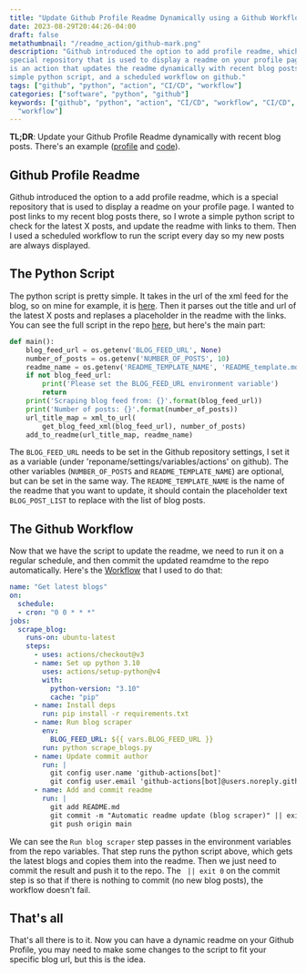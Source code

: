 ```yaml
---
title: "Update Github Profile Readme Dynamically using a Github Workflow"
date: 2023-08-29T20:44:26-04:00
draft: false
metathumbnail: "/readme_action/github-mark.png"
description: "Github introduced the option to add profile readme, which is a
special repository that is used to display a readme on your profile page. This
is an action that updates the readme dynamically with recent blog posts using a
simple python script, and a scheduled workflow on github."
tags: ["github", "python", "action", "CI/CD", "workflow"]
categories: ["software", "python", "github"]
keywords: ["github", "python", "action", "CI/CD", "workflow", "CI/CD",
  "workflow"]
---
```


**TL;DR**: Update your Github Profile Readme dynamically with recent blog posts.
There's an example ([profile](https://github.com/heathhenley) and
[code](https://github.com/heathhenley/heathhenley)).

## Github Profile Readme
Github introduced the option to a add profile readme, which is a special
repository that is used to display a readme on your profile page. I wanted to
post links to my recent blog posts there, so I wrote a simple python script to
check for the latest X posts, and update the readme with links to them. Then I
used a scheduled workflow to run the script every day so my new posts are always
displayed.

## The Python Script
The python script is pretty simple. It takes in the url of the xml feed for the
blog, so on mine for example, it is [here](https://heathhenley.com/index.xml).
Then it parses out the title and url of the latest X posts and replases a
placeholder in the readme with the links. You can see the full script in the
repo [here](https://github.com/heathhenley/heathhenley/blob/main/scrape_blogs.py), but here's the main part:

```python
def main():
    blog_feed_url = os.getenv('BLOG_FEED_URL', None)
    number_of_posts = os.getenv('NUMBER_OF_POSTS', 10)
    readme_name = os.getenv('README_TEMPLATE_NAME', 'README_template.md')
    if not blog_feed_url:
        print('Please set the BLOG_FEED_URL environment variable')
        return
    print('Scraping blog feed from: {}'.format(blog_feed_url))
    print('Number of posts: {}'.format(number_of_posts))
    url_title_map = xml_to_url(
        get_blog_feed_xml(blog_feed_url), number_of_posts)
    add_to_readme(url_title_map, readme_name)
```

The `BLOG_FEED_URL` needs to be set in the Github repository settings, I set it
as a variable (under 'reponame/settings/variables/actions' on github). The
other variables (`NUMBER_OF_POSTS` and `README_TEMPLATE_NAME`) are optional, but
can be set in the same way. The `README_TEMPLATE_NAME` is the name of the readme
that you want to update, it should contain the placeholder text `BLOG_POST_LIST`
to replace with the list of blog posts.

## The Github Workflow
Now that we have the script to update the readme, we need to run it on a regular
schedule, and then commit the updated reamdme to the repo automatically. Here's
the [Workflow](https://github.com/heathhenley/heathhenley/blob/main/.github/workflows/scrape_blogs.yaml) that I used to do that:

```yaml
name: "Get latest blogs"
on:
  schedule:
  - cron: "0 0 * * *"
jobs:
  scrape_blog:
    runs-on: ubuntu-latest
    steps:
      - uses: actions/checkout@v3
      - name: Set up python 3.10
        uses: actions/setup-python@v4
        with:
          python-version: "3.10"
          cache: "pip"
      - name: Install deps
        run: pip install -r requirements.txt
      - name: Run blog scraper
        env:
          BLOG_FEED_URL: ${{ vars.BLOG_FEED_URL }}
        run: python scrape_blogs.py
      - name: Update commit author
        run: |
          git config user.name 'github-actions[bot]'
          git config user.email 'github-actions[bot]@users.noreply.github.com'
      - name: Add and commit readme
        run: |
          git add README.md
          git commit -m "Automatic readme update (blog scraper)" || exit 0
          git push origin main
```

We can see the `Run blog scraper` step passes in the environment variables from 
the repo variables. That step runs the python script above, which gets the
latest blogs and copies them into the readme. Then we just need to commit the
result and push it to the repo. The ` || exit 0` on the commit step is so that
if there is nothing to commit (no new blog posts), the workflow doesn't fail.

## That's all
That's all there is to it. Now you can have a dynamic readme on your Github
Profile, you may need to make some changes to the script to fit your specific
blog url, but this is the idea.